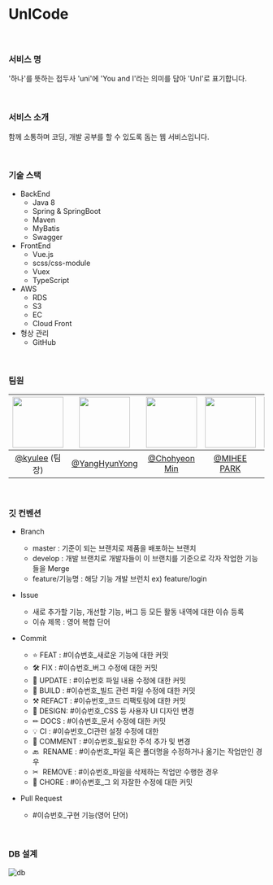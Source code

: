 

# UnICode

<br>

### 서비스 명
'하나'를 뜻하는 접두사 'uni'에 'You and I'라는 의미를 담아 'UnI'로 표기합니다.

<br>

### 서비스 소개
함께 소통하며 코딩, 개발 공부를 할 수 있도록 돕는 웹 서비스입니다.

<br>

### 기술 스택
- BackEnd
  - Java 8
  - Spring & SpringBoot
  - Maven
  - MyBatis
  - Swagger
- FrontEnd
  - Vue.js
  - scss/css-module
  - Vuex
  - TypeScript
- AWS
  - RDS
  - S3
  - EC
  - Cloud Front
- 형상 관리
  - GitHub

<br>

### 팀원
| <img src="https://avatars.githubusercontent.com/u/50581881?v=4" width="100"> | <img src="https://avatars.githubusercontent.com/u/43340172?v=4" width="100"> | <img src="https://avatars.githubusercontent.com/u/70613905?v=4" width=100> | <img src="https://avatars.githubusercontent.com/u/44748142?v=4" width=100> | <img src="https://avatars.githubusercontent.com/u/59721896?v=4" width=100> |
| :--------------------------------------------------------------------------: | :--------------------------------------------------------------------------: | :------------------------------------------------------------------------: | :------------------------------------------------------------------------: | :------------------------------------------------------------------------: |
|                   [@kyulee](https://github.com/kyoowon) (팀장)                |                   [@YangHyunYong](https://github.com/YangHyunYong)                   |                  [@Chohyeon Min](https://github.com/angly97)                  |                  [@MIHEE PARK](https://github.com/PMH2906)                  |                  [@SeolHee](https://github.com/seolhee2750)                  |

<br>

### 깃 컨벤션

- Branch
    - master  : 기준이 되는 브랜치로 제품을 배포하는 브랜치
    - develop : 개발 브랜치로 개발자들이 이 브랜치를 기준으로 각자 작업한 기능들을 Merge
    - feature/기능명 : 해당 기능 개발 브런치 ex) feature/login
    

- Issue
    - 새로 추가할 기능, 개선할 기능, 버그 등 모든 활동 내역에 대한 이슈 등록
    - 이슈 제목 : 영어 복합 단어

- Commit
    - ⭐ FEAT : #이슈번호_새로운 기능에 대한 커밋
    - 🛠 FIX : #이슈번호_버그 수정에 대한 커밋
    - 📝 UPDATE : #이슈번호 파일 내용 수정에 대한 커밋
    - 🧱 BUILD : #이슈번호_빌드 관련 파일 수정에 대한 커밋
    - ⚒ REFACT : #이슈번호_코드 리팩토링에 대한 커밋
    - 🎨 DESIGN: #이슈번호_CSS 등 사용자 UI 디자인 변경
    - ✏ DOCS : #이슈번호_문서 수정에 대한 커밋
    - 💡 CI : #이슈번호_CI관련 설정 수정에 대한
    - 💬 COMMENT : #이슈번호_필요한 주석 추가 및 변경
    - 🔙  RENAME : #이슈번호_파일 혹은 폴더명을 수정하거나 옮기는 작업만인 경우
    - ✂  REMOVE : #이슈번호_파일을 삭제하는 작업만 수행한 경우
    - 👏 CHORE : #이슈번호_그 외 자잘한 수정에 대한 커밋

- Pull Request
    - #이슈번호_구현 기능(영어 단어)

<br>

### DB 설계

![db](https://user-images.githubusercontent.com/59721896/200318570-72c9b09a-434d-4104-bd87-f8f90ca591e5.png)

<br>

<!-- 

### 일정

<br>

### 서비스 구조

<br> -->
